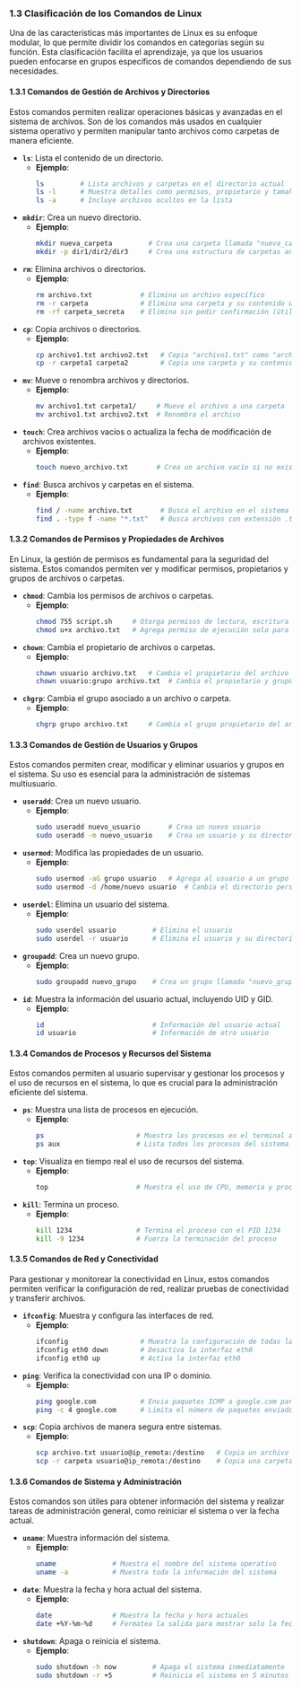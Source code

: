 ### 1.3 Clasificación de los Comandos de Linux

Una de las características más importantes de Linux es su enfoque modular, lo que permite dividir los comandos en categorías según su función. Esta clasificación facilita el aprendizaje, ya que los usuarios pueden enfocarse en grupos específicos de comandos dependiendo de sus necesidades.

#### 1.3.1 Comandos de Gestión de Archivos y Directorios

Estos comandos permiten realizar operaciones básicas y avanzadas en el sistema de archivos. Son de los comandos más usados en cualquier sistema operativo y permiten manipular tanto archivos como carpetas de manera eficiente.

- **`ls`**: Lista el contenido de un directorio.
  - **Ejemplo**:
    ```bash
    ls         # Lista archivos y carpetas en el directorio actual
    ls -l      # Muestra detalles como permisos, propietario y tamaño
    ls -a      # Incluye archivos ocultos en la lista
    ```
- **`mkdir`**: Crea un nuevo directorio.
  - **Ejemplo**:
    ```bash
    mkdir nueva_carpeta         # Crea una carpeta llamada "nueva_carpeta"
    mkdir -p dir1/dir2/dir3     # Crea una estructura de carpetas anidadas
    ```
- **`rm`**: Elimina archivos o directorios.
  - **Ejemplo**:
    ```bash
    rm archivo.txt            # Elimina un archivo específico
    rm -r carpeta             # Elimina una carpeta y su contenido de forma recursiva
    rm -rf carpeta_secreta    # Elimina sin pedir confirmación (útil para limpieza rápida)
    ```
- **`cp`**: Copia archivos o directorios.
  - **Ejemplo**:
    ```bash
    cp archivo1.txt archivo2.txt   # Copia "archivo1.txt" como "archivo2.txt"
    cp -r carpeta1 carpeta2        # Copia una carpeta y su contenido
    ```
- **`mv`**: Mueve o renombra archivos y directorios.
  - **Ejemplo**:
    ```bash
    mv archivo1.txt carpeta1/     # Mueve el archivo a una carpeta
    mv archivo1.txt archivo2.txt  # Renombra el archivo
    ```
- **`touch`**: Crea archivos vacíos o actualiza la fecha de modificación de archivos existentes.
  - **Ejemplo**:
    ```bash
    touch nuevo_archivo.txt       # Crea un archivo vacío si no existe
    ```
- **`find`**: Busca archivos y carpetas en el sistema.
  - **Ejemplo**:
    ```bash
    find / -name archivo.txt       # Busca el archivo en el sistema
    find . -type f -name "*.txt"   # Busca archivos con extensión .txt en el directorio actual
    ```

#### 1.3.2 Comandos de Permisos y Propiedades de Archivos

En Linux, la gestión de permisos es fundamental para la seguridad del sistema. Estos comandos permiten ver y modificar permisos, propietarios y grupos de archivos o carpetas.

- **`chmod`**: Cambia los permisos de archivos o carpetas.
  - **Ejemplo**:
    ```bash
    chmod 755 script.sh     # Otorga permisos de lectura, escritura y ejecución al propietario
    chmod u+x archivo.txt   # Agrega permiso de ejecución solo para el usuario propietario
    ```
- **`chown`**: Cambia el propietario de archivos o carpetas.
  - **Ejemplo**:
    ```bash
    chown usuario archivo.txt   # Cambia el propietario del archivo
    chown usuario:grupo archivo.txt  # Cambia el propietario y grupo
    ```
- **`chgrp`**: Cambia el grupo asociado a un archivo o carpeta.
  - **Ejemplo**:
    ```bash
    chgrp grupo archivo.txt     # Cambia el grupo propietario del archivo
    ```

#### 1.3.3 Comandos de Gestión de Usuarios y Grupos

Estos comandos permiten crear, modificar y eliminar usuarios y grupos en el sistema. Su uso es esencial para la administración de sistemas multiusuario.

- **`useradd`**: Crea un nuevo usuario.
  - **Ejemplo**:
    ```bash
    sudo useradd nuevo_usuario       # Crea un nuevo usuario
    sudo useradd -m nuevo_usuario    # Crea un usuario y su directorio personal
    ```
- **`usermod`**: Modifica las propiedades de un usuario.
  - **Ejemplo**:
    ```bash
    sudo usermod -aG grupo usuario   # Agrega al usuario a un grupo
    sudo usermod -d /home/nuevo usuario  # Cambia el directorio personal
    ```
- **`userdel`**: Elimina un usuario del sistema.
  - **Ejemplo**:
    ```bash
    sudo userdel usuario         # Elimina el usuario
    sudo userdel -r usuario      # Elimina el usuario y su directorio personal
    ```
- **`groupadd`**: Crea un nuevo grupo.
  - **Ejemplo**:
    ```bash
    sudo groupadd nuevo_grupo    # Crea un grupo llamado "nuevo_grupo"
    ```
- **`id`**: Muestra la información del usuario actual, incluyendo UID y GID.
  - **Ejemplo**:
    ```bash
    id                           # Información del usuario actual
    id usuario                   # Información de otro usuario
    ```

#### 1.3.4 Comandos de Procesos y Recursos del Sistema

Estos comandos permiten al usuario supervisar y gestionar los procesos y el uso de recursos en el sistema, lo que es crucial para la administración eficiente del sistema.

- **`ps`**: Muestra una lista de procesos en ejecución.
  - **Ejemplo**:
    ```bash
    ps                       # Muestra los procesos en el terminal actual
    ps aux                   # Lista todos los procesos del sistema
    ```
- **`top`**: Visualiza en tiempo real el uso de recursos del sistema.
  - **Ejemplo**:
    ```bash
    top                      # Muestra el uso de CPU, memoria y procesos en tiempo real
    ```
- **`kill`**: Termina un proceso.
  - **Ejemplo**:
    ```bash
    kill 1234                # Termina el proceso con el PID 1234
    kill -9 1234             # Fuerza la terminación del proceso
    ```

#### 1.3.5 Comandos de Red y Conectividad

Para gestionar y monitorear la conectividad en Linux, estos comandos permiten verificar la configuración de red, realizar pruebas de conectividad y transferir archivos.

- **`ifconfig`**: Muestra y configura las interfaces de red.
  - **Ejemplo**:
    ```bash
    ifconfig                  # Muestra la configuración de todas las interfaces
    ifconfig eth0 down        # Desactiva la interfaz eth0
    ifconfig eth0 up          # Activa la interfaz eth0
    ```
- **`ping`**: Verifica la conectividad con una IP o dominio.
  - **Ejemplo**:
    ```bash
    ping google.com           # Envia paquetes ICMP a google.com para verificar conectividad
    ping -c 4 google.com      # Limita el número de paquetes enviados a 4
    ```
- **`scp`**: Copia archivos de manera segura entre sistemas.
  - **Ejemplo**:
    ```bash
    scp archivo.txt usuario@ip_remota:/destino   # Copia un archivo a un servidor remoto
    scp -r carpeta usuario@ip_remota:/destino    # Copia una carpeta a un servidor remoto
    ```

#### 1.3.6 Comandos de Sistema y Administración

Estos comandos son útiles para obtener información del sistema y realizar tareas de administración general, como reiniciar el sistema o ver la fecha actual.

- **`uname`**: Muestra información del sistema.
  - **Ejemplo**:
    ```bash
    uname              # Muestra el nombre del sistema operativo
    uname -a           # Muestra toda la información del sistema
    ```
- **`date`**: Muestra la fecha y hora actual del sistema.
  - **Ejemplo**:
    ```bash
    date               # Muestra la fecha y hora actuales
    date +%Y-%m-%d     # Formatea la salida para mostrar solo la fecha en formato AAAA-MM-DD
    ```
- **`shutdown`**: Apaga o reinicia el sistema.
  - **Ejemplo**:
    ```bash
    sudo shutdown -h now         # Apaga el sistema inmediatamente
    sudo shutdown -r +5          # Reinicia el sistema en 5 minutos
    ```
